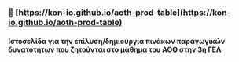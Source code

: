 ### :link:  [https://kon-io.github.io/aoth-prod-table](https://kon-io.github.io/aoth-prod-table)

#### Ιστοσελίδα για την επίλυση/δημιουργία πινάκων παραγωγικών δυνατοτήτων που ζητούνται στο μάθημα του ΑΟΘ στην 3η ΓΕΛ
